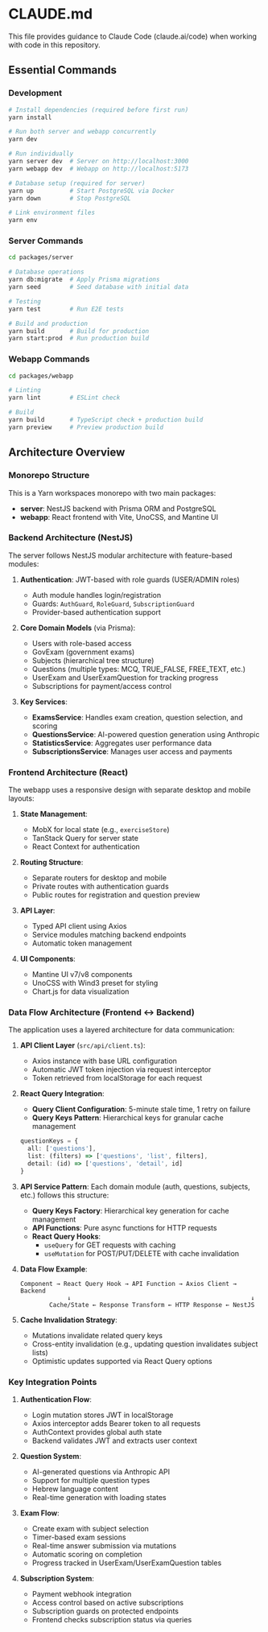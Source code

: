 # CLAUDE.md

This file provides guidance to Claude Code (claude.ai/code) when working with code in this repository.

## Essential Commands

### Development
```bash
# Install dependencies (required before first run)
yarn install

# Run both server and webapp concurrently
yarn dev

# Run individually
yarn server dev  # Server on http://localhost:3000
yarn webapp dev  # Webapp on http://localhost:5173

# Database setup (required for server)
yarn up          # Start PostgreSQL via Docker
yarn down        # Stop PostgreSQL

# Link environment files
yarn env
```

### Server Commands
```bash
cd packages/server

# Database operations
yarn db:migrate  # Apply Prisma migrations
yarn seed        # Seed database with initial data

# Testing
yarn test        # Run E2E tests

# Build and production
yarn build       # Build for production
yarn start:prod  # Run production build
```

### Webapp Commands
```bash
cd packages/webapp

# Linting
yarn lint        # ESLint check

# Build
yarn build       # TypeScript check + production build
yarn preview     # Preview production build
```

## Architecture Overview

### Monorepo Structure
This is a Yarn workspaces monorepo with two main packages:
- **server**: NestJS backend with Prisma ORM and PostgreSQL
- **webapp**: React frontend with Vite, UnoCSS, and Mantine UI

### Backend Architecture (NestJS)
The server follows NestJS modular architecture with feature-based modules:

1. **Authentication**: JWT-based with role guards (USER/ADMIN roles)
   - Auth module handles login/registration
   - Guards: `AuthGuard`, `RoleGuard`, `SubscriptionGuard`
   - Provider-based authentication support

2. **Core Domain Models** (via Prisma):
   - Users with role-based access
   - GovExam (government exams)
   - Subjects (hierarchical tree structure)
   - Questions (multiple types: MCQ, TRUE_FALSE, FREE_TEXT, etc.)
   - UserExam and UserExamQuestion for tracking progress
   - Subscriptions for payment/access control

3. **Key Services**:
   - **ExamsService**: Handles exam creation, question selection, and scoring
   - **QuestionsService**: AI-powered question generation using Anthropic
   - **StatisticsService**: Aggregates user performance data
   - **SubscriptionsService**: Manages user access and payments

### Frontend Architecture (React)
The webapp uses a responsive design with separate desktop and mobile layouts:

1. **State Management**:
   - MobX for local state (e.g., `exerciseStore`)
   - TanStack Query for server state
   - React Context for authentication

2. **Routing Structure**:
   - Separate routers for desktop and mobile
   - Private routes with authentication guards
   - Public routes for registration and question preview

3. **API Layer**:
   - Typed API client using Axios
   - Service modules matching backend endpoints
   - Automatic token management

4. **UI Components**:
   - Mantine UI v7/v8 components
   - UnoCSS with Wind3 preset for styling
   - Chart.js for data visualization

### Data Flow Architecture (Frontend ↔ Backend)

The application uses a layered architecture for data communication:

1. **API Client Layer** (`src/api/client.ts`):
   - Axios instance with base URL configuration
   - Automatic JWT token injection via request interceptor
   - Token retrieved from localStorage for each request

2. **React Query Integration**:
   - **Query Client Configuration**: 5-minute stale time, 1 retry on failure
   - **Query Keys Pattern**: Hierarchical keys for granular cache management
   ```typescript
   questionKeys = {
     all: ['questions'],
     list: (filters) => ['questions', 'list', filters],
     detail: (id) => ['questions', 'detail', id]
   }
   ```

3. **API Service Pattern**:
   Each domain module (auth, questions, subjects, etc.) follows this structure:
   - **Query Keys Factory**: Hierarchical key generation for cache management
   - **API Functions**: Pure async functions for HTTP requests
   - **React Query Hooks**: 
     - `useQuery` for GET requests with caching
     - `useMutation` for POST/PUT/DELETE with cache invalidation

4. **Data Flow Example**:
   ```
   Component → React Query Hook → API Function → Axios Client → Backend
                ↓                                                  ↓
           Cache/State ← Response Transform ← HTTP Response ← NestJS
   ```

5. **Cache Invalidation Strategy**:
   - Mutations invalidate related query keys
   - Cross-entity invalidation (e.g., updating question invalidates subject lists)
   - Optimistic updates supported via React Query options

### Key Integration Points

1. **Authentication Flow**:
   - Login mutation stores JWT in localStorage
   - Axios interceptor adds Bearer token to all requests
   - AuthContext provides global auth state
   - Backend validates JWT and extracts user context

2. **Question System**:
   - AI-generated questions via Anthropic API
   - Support for multiple question types
   - Hebrew language content
   - Real-time generation with loading states

3. **Exam Flow**:
   - Create exam with subject selection
   - Timer-based exam sessions
   - Real-time answer submission via mutations
   - Automatic scoring on completion
   - Progress tracked in UserExam/UserExamQuestion tables

4. **Subscription System**:
   - Payment webhook integration
   - Access control based on active subscriptions
   - Subscription guards on protected endpoints
   - Frontend checks subscription status via queries